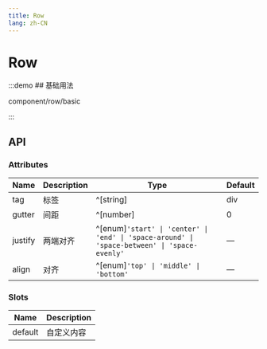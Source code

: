 ```yaml
---
title: Row
lang: zh-CN
---
```


# Row

:::demo ## 基础用法

component/row/basic

:::

## API

### Attributes

| Name                 | Description       | Type                                                                                        | Default |
| -------------------- | ----------------- | --------------------------------------------------------------------------------------------| ------- |
| tag                  | 标签               | ^[string]                                                                                   | div     |
| gutter               | 间距               | ^[number]                                                                                   | 0       |
| justify              | 两端对齐            | ^[enum]`'start' \| 'center' \| 'end' \| 'space-around' \| 'space-between' \| 'space-evenly'`| —       |
| align                | 对齐               | ^[enum]`'top' \| 'middle' \| 'bottom'`                                                      | —       |

### Slots

| Name    | Description               |
| ------- | ------------------------- |
| default |  自定义内容                 |
